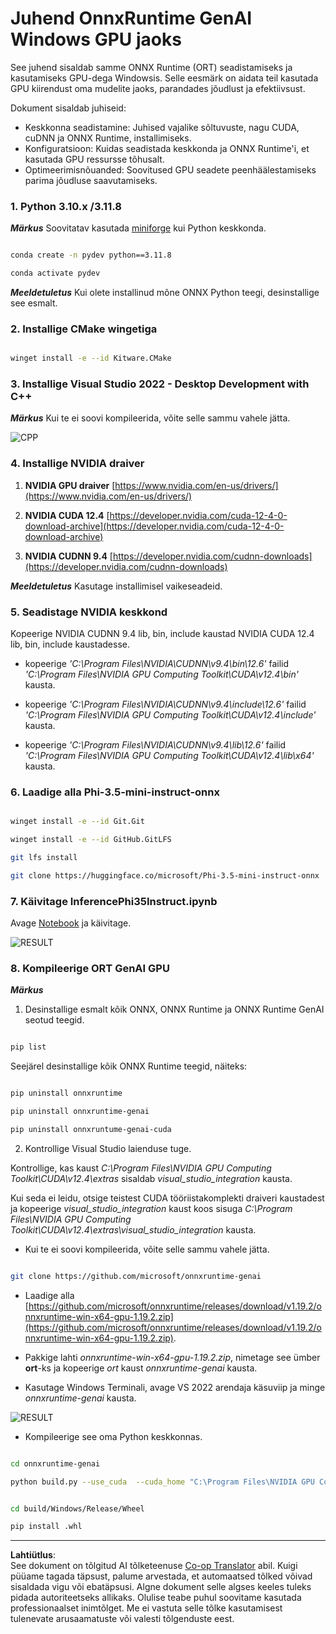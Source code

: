 <!--
CO_OP_TRANSLATOR_METADATA:
{
  "original_hash": "b066fc29c1b2129df84e027cb75119ce",
  "translation_date": "2025-10-11T12:05:53+00:00",
  "source_file": "md/02.Application/01.TextAndChat/Phi3/ORTWindowGPUGuideline.md",
  "language_code": "et"
}
-->
# **Juhend OnnxRuntime GenAI Windows GPU jaoks**

See juhend sisaldab samme ONNX Runtime (ORT) seadistamiseks ja kasutamiseks GPU-dega Windowsis. Selle eesmärk on aidata teil kasutada GPU kiirendust oma mudelite jaoks, parandades jõudlust ja efektiivsust.

Dokument sisaldab juhiseid:

- Keskkonna seadistamine: Juhised vajalike sõltuvuste, nagu CUDA, cuDNN ja ONNX Runtime, installimiseks.
- Konfiguratsioon: Kuidas seadistada keskkonda ja ONNX Runtime'i, et kasutada GPU ressursse tõhusalt.
- Optimeerimisnõuanded: Soovitused GPU seadete peenhäälestamiseks parima jõudluse saavutamiseks.

### **1. Python 3.10.x /3.11.8**

   ***Märkus*** Soovitatav kasutada [miniforge](https://github.com/conda-forge/miniforge/releases/latest/download/Miniforge3-Windows-x86_64.exe) kui Python keskkonda.

   ```bash

   conda create -n pydev python==3.11.8

   conda activate pydev

   ```

   ***Meeldetuletus*** Kui olete installinud mõne ONNX Python teegi, desinstallige see esmalt.

### **2. Installige CMake wingetiga**

   ```bash

   winget install -e --id Kitware.CMake

   ```

### **3. Installige Visual Studio 2022 - Desktop Development with C++**

   ***Märkus*** Kui te ei soovi kompileerida, võite selle sammu vahele jätta.

![CPP](../../../../../../imgs/02/pfonnx/01.png)

### **4. Installige NVIDIA draiver**

1. **NVIDIA GPU draiver**  [https://www.nvidia.com/en-us/drivers/](https://www.nvidia.com/en-us/drivers/)

2. **NVIDIA CUDA 12.4** [https://developer.nvidia.com/cuda-12-4-0-download-archive](https://developer.nvidia.com/cuda-12-4-0-download-archive)

3. **NVIDIA CUDNN 9.4**  [https://developer.nvidia.com/cudnn-downloads](https://developer.nvidia.com/cudnn-downloads)

***Meeldetuletus*** Kasutage installimisel vaikeseadeid.

### **5. Seadistage NVIDIA keskkond**

Kopeerige NVIDIA CUDNN 9.4 lib, bin, include kaustad NVIDIA CUDA 12.4 lib, bin, include kaustadesse.

- kopeerige *'C:\Program Files\NVIDIA\CUDNN\v9.4\bin\12.6'* failid *'C:\Program Files\NVIDIA GPU Computing Toolkit\CUDA\v12.4\bin'* kausta.

- kopeerige *'C:\Program Files\NVIDIA\CUDNN\v9.4\include\12.6'* failid *'C:\Program Files\NVIDIA GPU Computing Toolkit\CUDA\v12.4\include'* kausta.

- kopeerige *'C:\Program Files\NVIDIA\CUDNN\v9.4\lib\12.6'* failid *'C:\Program Files\NVIDIA GPU Computing Toolkit\CUDA\v12.4\lib\x64'* kausta.

### **6. Laadige alla Phi-3.5-mini-instruct-onnx**

   ```bash

   winget install -e --id Git.Git

   winget install -e --id GitHub.GitLFS

   git lfs install

   git clone https://huggingface.co/microsoft/Phi-3.5-mini-instruct-onnx

   ```

### **7. Käivitage InferencePhi35Instruct.ipynb**

   Avage [Notebook](../../../../../../code/09.UpdateSamples/Aug/ortgpu-phi35-instruct.ipynb) ja käivitage.

![RESULT](../../../../../../imgs/02/pfonnx/02.png)

### **8. Kompileerige ORT GenAI GPU**

   ***Märkus*** 
   
   1. Desinstallige esmalt kõik ONNX, ONNX Runtime ja ONNX Runtime GenAI seotud teegid.

   ```bash

   pip list 
   
   ```

   Seejärel desinstallige kõik ONNX Runtime teegid, näiteks:

   ```bash

   pip uninstall onnxruntime

   pip uninstall onnxruntime-genai

   pip uninstall onnxruntume-genai-cuda
   
   ```

   2. Kontrollige Visual Studio laienduse tuge.

   Kontrollige, kas kaust *C:\Program Files\NVIDIA GPU Computing Toolkit\CUDA\v12.4\extras* sisaldab *visual_studio_integration* kausta. 

   Kui seda ei leidu, otsige teistest CUDA tööriistakomplekti draiveri kaustadest ja kopeerige *visual_studio_integration* kaust koos sisuga *C:\Program Files\NVIDIA GPU Computing Toolkit\CUDA\v12.4\extras\visual_studio_integration* kausta.

   - Kui te ei soovi kompileerida, võite selle sammu vahele jätta.

   ```bash

   git clone https://github.com/microsoft/onnxruntime-genai

   ```

   - Laadige alla [https://github.com/microsoft/onnxruntime/releases/download/v1.19.2/onnxruntime-win-x64-gpu-1.19.2.zip](https://github.com/microsoft/onnxruntime/releases/download/v1.19.2/onnxruntime-win-x64-gpu-1.19.2.zip).

   - Pakkige lahti *onnxruntime-win-x64-gpu-1.19.2.zip*, nimetage see ümber **ort**-ks ja kopeerige *ort* kaust *onnxruntime-genai* kausta.

   - Kasutage Windows Terminali, avage VS 2022 arendaja käsuviip ja minge *onnxruntime-genai* kausta.

![RESULT](../../../../../../imgs/02/pfonnx/03.png)

   - Kompileerige see oma Python keskkonnas.

   ```bash

   cd onnxruntime-genai

   python build.py --use_cuda  --cuda_home "C:\Program Files\NVIDIA GPU Computing Toolkit\CUDA\v12.4" --config Release
 

   cd build/Windows/Release/Wheel

   pip install .whl

   ```

---

**Lahtiütlus**:  
See dokument on tõlgitud AI tõlketeenuse [Co-op Translator](https://github.com/Azure/co-op-translator) abil. Kuigi püüame tagada täpsust, palume arvestada, et automaatsed tõlked võivad sisaldada vigu või ebatäpsusi. Algne dokument selle algses keeles tuleks pidada autoriteetseks allikaks. Olulise teabe puhul soovitame kasutada professionaalset inimtõlget. Me ei vastuta selle tõlke kasutamisest tulenevate arusaamatuste või valesti tõlgenduste eest.